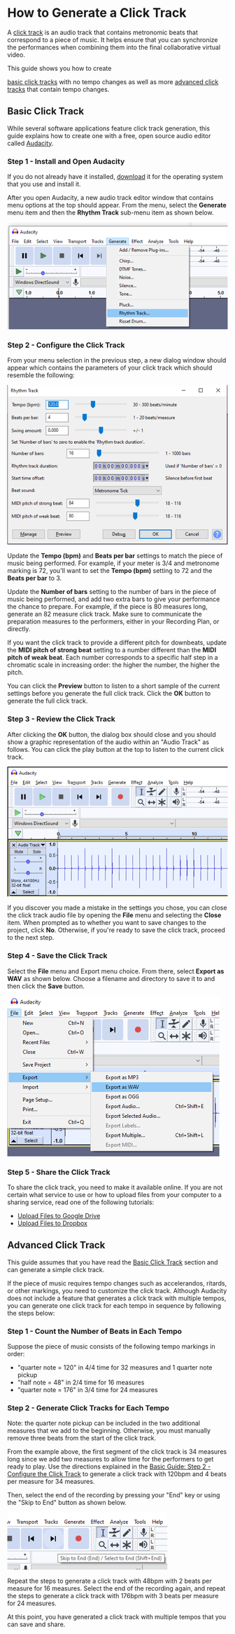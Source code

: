 # How to Generate a Click Track

A [click track](https://en.wikipedia.org/wiki/Click_track) is an audio track that contains
metronomic beats that correspond to a piece of music. It helps ensure that you can
synchronize the performances when combining them into the final collaborative virtual video.

This guide shows you how to create

[basic click tracks](#basic-click-track) with no tempo changes as well as more [advanced click tracks](#advanced-click-track) that contain tempo changes.


## Basic Click Track

While several software applications feature click track generation, this
guide explains how to create one with a free, open source audio editor called [Audacity](https://en.wikipedia.org/wiki/Audacity_(audio_editor)).


### Step 1 - Install and Open Audacity

If you do not already have it installed, [download](https://www.audacityteam.org/download/) it for the operating system
that you use and install it.

After you open Audacity, a new audio track editor window that contains menu options at the top should appear. From the
menu, select the **Generate** menu item and then the **Rhythm Track** sub-menu item as shown below.

![Step 1](https://github.com/violaaas/music/blob/master/guide/screenshots/Audacity_clicktrack_step1.png)

### Step 2 - Configure the Click Track

From your menu selection in the previous step, a new dialog window should appear which contains the parameters of your
click track which should resemble the following:

![Step 2](https://github.com/violaaas/music/blob/master/guide/screenshots/Audacity_clicktrack_step2.png)

Update the **Tempo (bpm)** and **Beats per bar** settings to match the piece of music being performed.
For example, if your meter is 3/4 and metronome marking is 72, you'll want to set the **Tempo (bpm)** setting to 72 and the
**Beats per bar** to 3.

Update the **Number of bars** setting to the number of bars in the piece of music being performed, and add two extra
bars to give your performance the chance to prepare.  For example, if the piece is 80 measures long, generate an 82
measure click track. Make sure to communicate the preparation measures to the performers, either in your Recording Plan, or directly.

If you want the click track to provide a different pitch for downbeats, update the **MIDI pitch of strong beat** setting
to a number different than the **MIDI pitch of weak beat**. Each number corresponds to a specific half step in a chromatic scale
in increasing order: the higher the number, the higher the pitch.

You can click the **Preview** button to listen to a short sample of the current settings before you generate the full
click track. Click the **OK** button to generate the full click track.

### Step 3 - Review the Click Track

After clicking the **OK** button, the dialog box should close and you should show a graphic representation of the audio
within an "Audio Track" as follows. You can click the play button at the top to listen to the current click track.

![Step 3](https://github.com/violaaas/music/blob/master/guide/screenshots/Audacity_clicktrack_step3.png)

If you discover you made a mistake in the settings you chose, you can close the click track audio file by opening the **File** menu 
and selecting the **Close** item. When prompted as to whether you want to save changes to the project, click **No**. Otherwise, 
if you're ready to save the click track, proceed to the next step.

### Step 4 - Save the Click Track

Select the **File** menu and Export menu choice. From there, select **Export as WAV** as shown below. Choose a filename and
directory to save it to and then click the **Save** button.

![Step 4](https://github.com/violaaas/music/blob/master/guide/screenshots/Audacity_clicktrack_step4.png)

### Step 5 - Share the Click Track

To share the click track, you need to make it available online. If you are not certain what service to use or how to
upload files from your computer to a sharing service, read one of the following tutorials:

* [Upload Files to Google Drive](https://support.google.com/drive/answer/2424368?co=GENIE.Platform%3DDesktop&hl=en)
* [Upload Files to Dropbox](https://help.dropbox.com/files-folders/share/add-files)


## Advanced Click Track

This guide assumes that you have read the [Basic Click Track](#basic-click-track) section and can generate a simple
click track.

If the piece of music requires tempo changes such as accelerandos, ritards, or other markings, you need to customize the click track. 
Although Audacity does not include a feature that generates a click track with multiple tempos, you can generate one click track
for each tempo in sequence by following the steps below:

### Step 1 - Count the Number of Beats in Each Tempo

Suppose the piece of music consists of the following tempo markings in order:

* "quarter note = 120" in 4/4 time for 32 measures and 1 quarter note pickup
* "half note = 48" in 2/4 time for 16 measures
* "quarter note = 176" in 3/4 time for 24 measures


### Step 2 - Generate Click Tracks for Each Tempo

Note: the quarter note pickup can be included in the two additional measures that we add to the beginning. Otherwise, you must
manually remove three beats from the start of the click track.

From the example above, the first segment of the click track is 34 measures long since we add two measures to allow time for
the performers to get ready to play. Use the directions explained in the [Basic Guide: Step 2 - Configure the Click Track](#step-2---configure-the-click-track) to generate a click track with 120bpm and 4 beats per measure for 34 measures.

Then, select the end of the recording by pressing your "End" key or using the "Skip to End" button as shown below.

![Skip to End Button](https://github.com/violaaas/music/blob/master/guide/screenshots/Audacity_clicktrack_end.png)

Repeat the steps to generate a click track with 48bpm with 2 beats per measure for 16 measures. Select the end of the recording
again, and repeat the steps to generate a click track with  176bpm with 3 beats per measure for 24 measures.

At this point, you have generated a click track with multiple tempos that you can save and share.